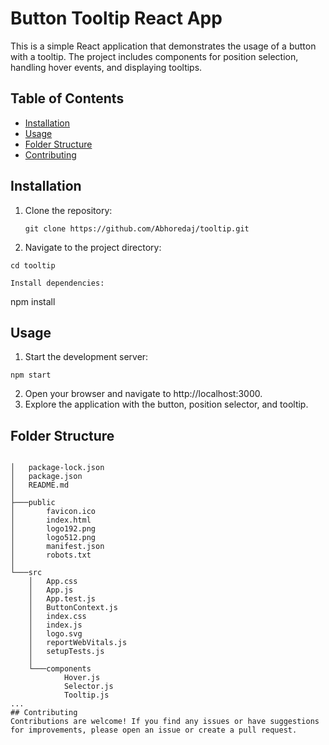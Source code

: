 # Button Tooltip React App

This is a simple React application that demonstrates the usage of a button with a tooltip. The project includes components for position selection, handling hover events, and displaying tooltips.

## Table of Contents

- [Installation](#installation)
- [Usage](#usage)
- [Folder Structure](#folder-structure)
- [Contributing](#contributing)

## Installation

1. Clone the repository:

   ```
   git clone https://github.com/Abhoredaj/tooltip.git

2. Navigate to the project directory:

```
cd tooltip

Install dependencies:

```
npm install

## Usage
1. Start the development server:

```
npm start
```

2. Open your browser and navigate to http://localhost:3000.
3. Explore the application with the button, position selector, and tooltip.

## Folder Structure
```

│   package-lock.json
│   package.json
│   README.md
│
├───public
│       favicon.ico
│       index.html
│       logo192.png
│       logo512.png
│       manifest.json
│       robots.txt
│
└───src
    │   App.css
    │   App.js
    │   App.test.js
    │   ButtonContext.js
    │   index.css
    │   index.js
    │   logo.svg
    │   reportWebVitals.js
    │   setupTests.js
    │
    └───components
            Hover.js
            Selector.js
            Tooltip.js
...
## Contributing
Contributions are welcome! If you find any issues or have suggestions for improvements, please open an issue or create a pull request.
